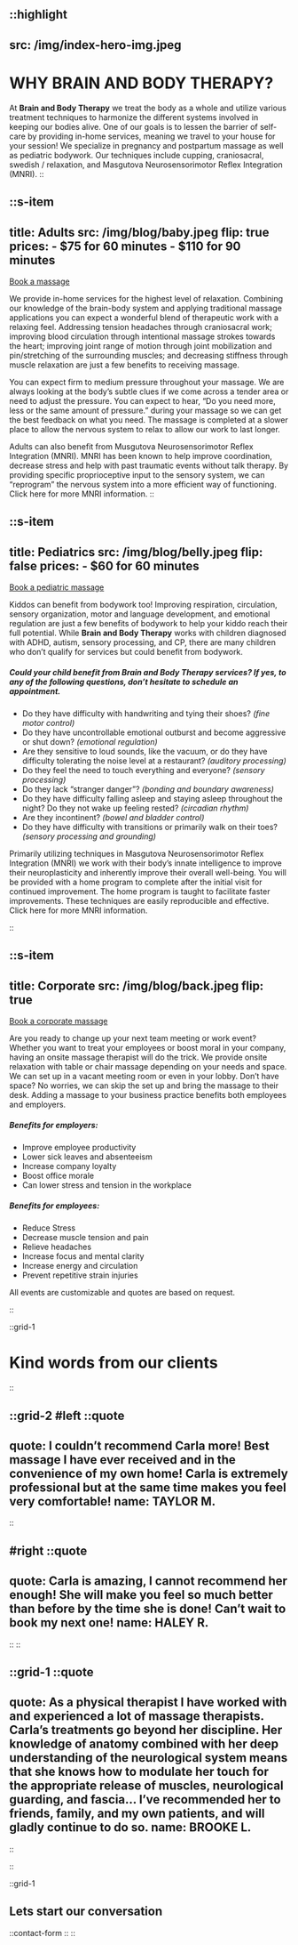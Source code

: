 ::highlight
---
src: /img/index-hero-img.jpeg
---
# WHY BRAIN AND BODY THERAPY?

At **Brain and Body Therapy** we treat the body as a whole and utilize various treatment techniques to harmonize the different systems involved in keeping our bodies alive. One of our goals is to lessen the barrier of self-care by providing in-home services, meaning we travel to your house for your session! We specialize in pregnancy and postpartum massage as well as pediatric bodywork. Our techniques include cupping, craniosacral, swedish / relaxation, and Masgutova Neurosensorimotor Reflex Integration (MNRI).
::

<!-- ::full-title
## Services and Rates
:: -->

::s-item
---
title: Adults
src: /img/blog/baby.jpeg
flip: true
prices:
    - $75 for 60 minutes
    - $110 for 90 minutes
---
[Book a massage](/#)

We provide in-home services for the highest level of relaxation. Combining our knowledge of the brain-body system and applying traditional massage applications you can expect a wonderful blend of therapeutic work with a relaxing feel. Addressing tension headaches through craniosacral work; improving blood circulation through intentional massage strokes towards the heart; improving joint range of motion through joint mobilization and pin/stretching of the surrounding muscles; and decreasing stiffness through muscle relaxation are just a few benefits to receiving massage. 

You can expect firm to medium pressure throughout your massage. We are always looking at the body’s subtle clues if we come across a tender area or need to adjust the pressure. You can expect to hear, “Do you need more, less or the same amount of pressure.” during your massage so we can get the best feedback on what you need. The massage is completed at a slower place to allow the nervous system to relax to allow our work to last longer. 

Adults can also benefit from Musgutova Neurosensorimotor Reflex Integration (MNRI). MNRI has been known to help improve coordination, decrease stress and help with past traumatic events without talk therapy. By providing specific proprioceptive input to the sensory system, we can “reprogram” the nervous system into a more efficient way of functioning. Click here for more MNRI information. 
::

::s-item
---
title: Pediatrics
src: /img/blog/belly.jpeg
flip: false
prices:
    - $60 for 60 minutes
---
[Book a pediatric massage](/#)

Kiddos can benefit from bodywork too! Improving respiration, circulation, sensory organization, motor and language development, and emotional regulation are just a few benefits of bodywork to help your kiddo reach their full potential. While **Brain and Body Therapy** works with children diagnosed with ADHD, autism, sensory processing, and CP, there are many children who don’t qualify for services but could benefit from bodywork. 

##### Could your child benefit from Brain and Body Therapy services? If yes, to any of the following questions, don’t hesitate to schedule an appointment. 

- Do they have difficulty with handwriting and tying their shoes? _(fine motor control)_
- Do they have uncontrollable emotional outburst and become aggressive or shut down? _(emotional regulation)_
- Are they sensitive to loud sounds, like the vacuum, or do they have difficulty tolerating the noise level at a restaurant? _(auditory processing)_
- Do they feel the need to touch everything and everyone? _(sensory processing)_
- Do they lack “stranger danger”? _(bonding and boundary awareness)_
- Do they have difficulty falling asleep and staying asleep throughout the night? Do they not wake up feeling rested? _(circadian rhythm)_
- Are they incontinent? _(bowel and bladder control)_
- Do they have difficulty with transitions or primarily walk on their toes? _(sensory processing and grounding)_

Primarily utilizing techniques in Masgutova Neurosensorimotor Reflex Integration (MNRI) we work with their body’s innate intelligence to improve their neuroplasticity and inherently improve their overall well-being. You will be provided with a home program to complete after the initial visit for continued improvement. The home program is taught to facilitate faster improvements. These techniques are easily reproducible and effective. Click here for more MNRI information.

::

::s-item
---
title: Corporate
src: /img/blog/back.jpeg
flip: true
---
[Book a corporate massage](/#)

Are you ready to change up your next team meeting or work event? Whether you want to treat your employees or boost moral in your company, having an onsite massage therapist will do the trick. We provide onsite relaxation with table or chair massage depending on your needs and space. We can set up in a vacant meeting room or even in your lobby. Don’t have space? No worries, we can skip the set up and bring the massage to their desk. Adding a massage to your business practice benefits both employees and employers.

##### Benefits for employers: 

- Improve employee productivity
- Lower sick leaves and absenteeism
- Increase company loyalty
- Boost office morale
- Can lower stress and tension in the workplace

##### Benefits for employees:

- Reduce Stress
- Decrease muscle tension and pain
- Relieve headaches
- Increase focus and mental clarity
- Increase energy and circulation
- Prevent repetitive strain injuries

All events are customizable and quotes are based on request.

::

::grid-1
# Kind words from our clients
::

::grid-2
#left
::quote
---
quote: I couldn’t recommend Carla more! Best massage I have ever received and in the convenience of my own home! Carla is extremely professional but at the same time makes you feel very comfortable!
name: TAYLOR M.
---
::

#right
::quote
---
quote: Carla is amazing, I cannot recommend her enough! She will make you feel so much better than before by the time she is done! Can’t wait to book my next one!
name: HALEY R.
---
::
::
<!-- end grid -->

::grid-1
::quote
---
quote: As a physical therapist I have worked with and experienced a lot of massage therapists. Carla’s treatments go beyond her discipline. Her knowledge of anatomy combined with her deep understanding of the neurological system means that she knows how to modulate her touch for the appropriate release of muscles, neurological guarding, and fascia... I’ve recommended her to friends, family, and my own patients, and will gladly continue to do so.
name: BROOKE L.
---
::
<!-- end quotes -->

::
<!-- end grid -->

::grid-1
## Lets start our conversation
::contact-form
::
::
<!-- end grid -->